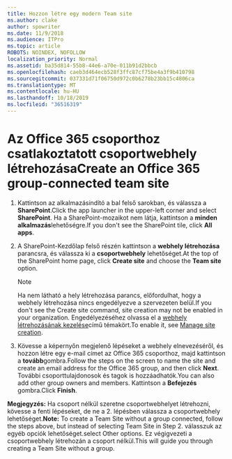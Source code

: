 ```yaml
---
title: Hozzon létre egy modern Team site
ms.author: clake
author: spowriter
ms.date: 11/9/2018
ms.audience: ITPro
ms.topic: article
ROBOTS: NOINDEX, NOFOLLOW
localization_priority: Normal
ms.assetid: ba35d814-55b8-44e6-a70e-011b91d2bbcb
ms.openlocfilehash: caeb3d464ecb528f3ffc87cf75be4a3f9b410798
ms.sourcegitcommit: 037331d71f06750d972c0b6278b23bb15c4806ca
ms.translationtype: MT
ms.contentlocale: hu-HU
ms.lasthandoff: 10/18/2019
ms.locfileid: "36516319"
---
```

# <a name="create-an-office-365-group-connected-team-site"></a><span data-ttu-id="c124c-102">Az Office 365 csoporthoz csatlakoztatott csoportwebhely létrehozása</span><span class="sxs-lookup"><span data-stu-id="c124c-102">Create an Office 365 group-connected team site</span></span>

1. <span data-ttu-id="c124c-103">Kattintson az alkalmazásindító a bal felső sarokban, és válassza a **SharePoint**.</span><span class="sxs-lookup"><span data-stu-id="c124c-103">Click the app launcher in the upper-left corner and select **SharePoint**.</span></span> <span data-ttu-id="c124c-104">Ha a SharePoint-mozaikot nem látja, kattintson a **minden alkalmazás**lehetőségre.</span><span class="sxs-lookup"><span data-stu-id="c124c-104">If you don't see the SharePoint tile, click **All apps**.</span></span>
    
2. <span data-ttu-id="c124c-105">A SharePoint-Kezdőlap felső részén kattintson a **webhely létrehozása** parancsra, és válassza ki a **csoportwebhely** lehetőséget.</span><span class="sxs-lookup"><span data-stu-id="c124c-105">At the top of the SharePoint home page, click **Create site** and choose the **Team site** option.</span></span> 
    
    > [!NOTE]
    > <span data-ttu-id="c124c-106">Ha nem látható a hely létrehozása parancs, előfordulhat, hogy a webhely létrehozása nincs engedélyezve a szervezeten belül.</span><span class="sxs-lookup"><span data-stu-id="c124c-106">If you don't see the Create site command, site creation may not be enabled in your organization.</span></span> <span data-ttu-id="c124c-107">Engedélyezéséhez olvassa el a [webhely létrehozásának kezelése](https://go.microsoft.com/fwlink/?linkid=2009644)című témakört.</span><span class="sxs-lookup"><span data-stu-id="c124c-107">To enable it, see [Manage site creation](https://go.microsoft.com/fwlink/?linkid=2009644).</span></span> 
  
3. <span data-ttu-id="c124c-108">Kövesse a képernyőn megjelenő lépéseket a webhely elnevezéséről, és hozzon létre egy e-mail címet az Office 365 csoporthoz, majd kattintson a **tovább**gombra.</span><span class="sxs-lookup"><span data-stu-id="c124c-108">Follow the steps on the screen to name the site and create an email address for the Office 365 group, and then click **Next**.</span></span> <span data-ttu-id="c124c-109">További csoporttulajdonosok és tagok is hozzáadhatók.</span><span class="sxs-lookup"><span data-stu-id="c124c-109">You can also add other group owners and members.</span></span> <span data-ttu-id="c124c-110">Kattintson a **Befejezés** gombra.</span><span class="sxs-lookup"><span data-stu-id="c124c-110">Click **Finish**.</span></span>
  
 <span data-ttu-id="c124c-111">**Megjegyzés:** Ha csoport nélkül szeretne csoportwebhelyet létrehozni, kövesse a fenti lépéseket, de ne a 2. lépésben válassza a csoportwebhely lehetőséget.</span><span class="sxs-lookup"><span data-stu-id="c124c-111">**Note:** To create a Team Site without a group connected, follow the steps above, but instead of selecting Team Site in Step 2.</span></span> <span data-ttu-id="c124c-112">válasszuk az egyéb opciók lehetőséget.</span><span class="sxs-lookup"><span data-stu-id="c124c-112">select Other options.</span></span> <span data-ttu-id="c124c-113">Ez végigvezeti a csoportwebhely létrehozán a csoport nélkül.</span><span class="sxs-lookup"><span data-stu-id="c124c-113">This will guide you through creating a Team Site without a group.</span></span> 
    

